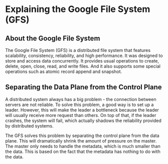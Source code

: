 # Explaining the Google File System (GFS)

## About the Google File System

The Google File System (GFS) is a distributed file system that features
scalability, consistency, reliability, and high performance. It was
designed to store and access data concurrently. It provides usual operations
to create, delete, open, close, read, and write files. And it also supports
some special operations such as atomic record append and snapshot.

## Separating the Data Plane from the Control Plane

A distributed system always has a big problem - the connection between servers
are not reliable. To solve this problem, a good way is to set up a leader.
However, this will make the leader a bottleneck because the leader will usually
receive more request than others. On top of that, if the leader crashes, the
system will fail, which actually shadows the reliability provided by
distributed systems.

The GFS solves this problem by separating the control plane from the data
plane. This will dramatically shrink the amount of pressure on the master.
The master only needs to handle the metadata, which is much smaller than the
data. This is based on the fact that the metadata has nothing to do with the
data.
